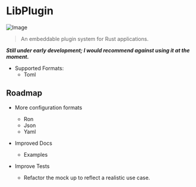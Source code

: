 # LibPlugin

![Image](https://github.com/user-attachments/assets/8c401358-3a23-4cea-8c52-368140caf06e)

> An embeddable plugin system for Rust applications.

***Still under early development; I would recommend against using it at the moment.***

- Supported Formats:
    - Toml

## Roadmap

- More configuration formats
    - Ron
    - Json
    - Yaml

- Improved Docs
    - Examples

- Improve Tests
    - Refactor the mock up to reflect a realistic use case.
    
